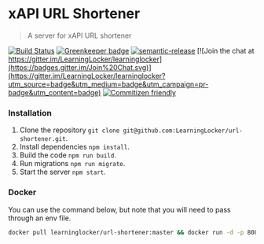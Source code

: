 # xAPI URL Shortener
> A server for xAPI URL shortener

[![Build Status](https://travis-ci.org/LearningLocker/url-shortener.svg?branch=master)](https://travis-ci.org/LearningLocker/url-shortener)
[![Greenkeeper badge](https://badges.greenkeeper.io/LearningLocker/url-shortener.svg)](https://greenkeeper.io/)
[![semantic-release](https://img.shields.io/badge/%20%20%F0%9F%93%A6%F0%9F%9A%80-semantic--release-e10079.svg)](https://github.com/semantic-release/semantic-release)
[![Join the chat at https://gitter.im/LearningLocker/learninglocker](https://badges.gitter.im/Join%20Chat.svg)](https://gitter.im/LearningLocker/learninglocker?utm_source=badge&utm_medium=badge&utm_campaign=pr-badge&utm_content=badge)
[![Commitizen friendly](https://img.shields.io/badge/commitizen-friendly-brightgreen.svg)](http://commitizen.github.io/cz-cli/)


### Installation
1. Clone the repository `git clone git@github.com:LearningLocker/url-shortener.git`.
1. Install dependencies `npm install`.
1. Build the code `npm run build`.
1. Run migrations `npm run migrate`.
1. Start the server `npm start`.

### Docker
You can use the command below, but note that you will need to pass through an env file.

```sh
docker pull learninglocker/url-shortener:master && docker run -d -p 8080:80 --name app learninglocker/url-shortener:master && docker ps -a
```
